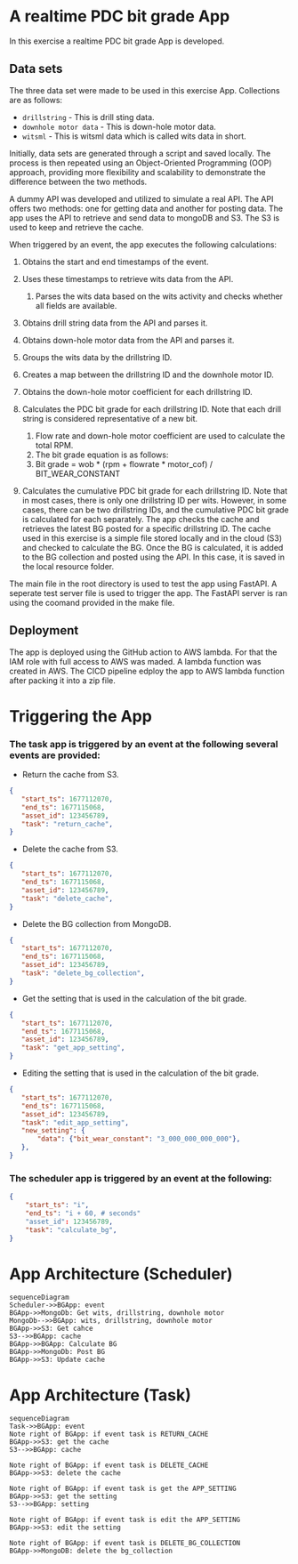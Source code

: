 # A realtime PDC bit grade App

In this exercise a realtime PDC bit grade App is developed.

## Data sets

The three data set were made to be used in this exercise App.
Collections are as follows:

* `drillstring` - This is drill sting data.
* `downhole motor data` - This is down-hole motor data.
* `witsml` - This is witsml data which is called wits data in short. 

Initially, data sets are generated through a script and saved locally. The process is then repeated using an Object-Oriented Programming (OOP) approach, providing more flexibility and scalability to demonstrate the difference between the two methods.

A dummy API was developed and utilized to simulate a real API. 
The API offers two methods: one for getting data and another for posting data. 
The app uses the API to retrieve and send data to mongoDB and S3. The S3 is used to keep and retrieve the cache.

When triggered by an event, the app executes the following calculations:

1. Obtains the start and end timestamps of the event.
2. Uses these timestamps to retrieve wits data from the API.
   1. Parses the wits data based on the wits activity and checks whether all fields are available.
3. Obtains drill string data from the API and parses it.
4. Obtains down-hole motor data from the API and parses it.
5. Groups the wits data by the drillstring ID.
6. Creates a map between the drillstring ID and the downhole motor ID.
7. Obtains the down-hole motor coefficient for each drillstring ID.
8. Calculates the PDC bit grade for each drillstring ID. 
Note that each drill string is considered representative of a new bit.
   1. Flow rate and down-hole motor coefficient are used to calculate the total RPM.
   2. The bit grade equation is as follows:
   3. Bit grade = wob * (rpm + flowrate * motor_cof) / BIT_WEAR_CONSTANT

9. Calculates the cumulative PDC bit grade for each drillstring ID. 
Note that in most cases, there is only one drillstring ID per wits. However, in some cases, there can be two drillstring IDs, and the cumulative PDC bit grade is calculated for each separately.
The app checks the cache and retrieves the latest BG posted for a specific drillstring ID. 
The cache used in this exercise is a simple file stored locally and in the cloud (S3) and checked to calculate the BG.
Once the BG is calculated, it is added to the BG collection and posted using the API. In this case, it is saved 
in the local resource folder.

The main file in the root directory is used to test the app using FastAPI.
A seperate test server file is used to trigger the app. 
The FastAPI server is ran using the coomand provided in the make file.

## Deployment

The app is deployed using the GitHub action to AWS lambda. For that the IAM role with full access
to AWS was maded. A lambda function was created in AWS. The CICD pipeline edploy the app
to AWS lambda function after packing it into a zip file.


# Triggering the App

### The task app is triggered by an event at the following several events are provided:

* Return the cache from S3.
```json
{
   "start_ts": 1677112070,
   "end_ts": 1677115068,
   "asset_id": 123456789,
   "task": "return_cache",
}
```
* Delete the cache from S3.
```json
{
   "start_ts": 1677112070,
   "end_ts": 1677115068,
   "asset_id": 123456789,
   "task": "delete_cache",
}
```
* Delete the BG collection from MongoDB.
```json
{
   "start_ts": 1677112070,
   "end_ts": 1677115068,
   "asset_id": 123456789,
   "task": "delete_bg_collection",
}
```
* Get the setting that is used in the calculation of the bit grade.
```json
{
   "start_ts": 1677112070,
   "end_ts": 1677115068,
   "asset_id": 123456789,
   "task": "get_app_setting",
}
```
* Editing the setting that is used in the calculation of the bit grade.
```json
{
   "start_ts": 1677112070,
   "end_ts": 1677115068,
   "asset_id": 123456789,
   "task": "edit_app_setting",
   "new_setting": {
       "data": {"bit_wear_constant": "3_000_000_000_000"},
   },
}
```

### The scheduler app is triggered by an event at the following:
```json
{
    "start_ts": "i",
    "end_ts": "i + 60, # seconds"
    "asset_id": 123456789,
    "task": "calculate_bg",
}

```



# App Architecture (Scheduler)

```mermaid
sequenceDiagram
Scheduler->>BGApp: event
BGApp->>MongoDb: Get wits, drillstring, downhole motor
MongoDb-->>BGApp: wits, drillstring, downhole motor
BGApp->>S3: Get cahce
S3-->>BGApp: cache
BGApp->>BGApp: Calculate BG
BGApp->>MongoDb: Post BG
BGApp->>S3: Update cache
```

# App Architecture (Task)

```mermaid
sequenceDiagram
Task->>BGApp: event
Note right of BGApp: if event task is RETURN_CACHE
BGApp->>S3: get the cache
S3-->>BGApp: cache

Note right of BGApp: if event task is DELETE_CACHE
BGApp->>S3: delete the cache

Note right of BGApp: if event task is get the APP_SETTING
BGApp->>S3: get the setting
S3-->>BGApp: setting

Note right of BGApp: if event task is edit the APP_SETTING
BGApp->>S3: edit the setting

Note right of BGApp: if event task is DELETE_BG_COLLECTION
BGApp->>MongoDB: delete the bg_collection

```